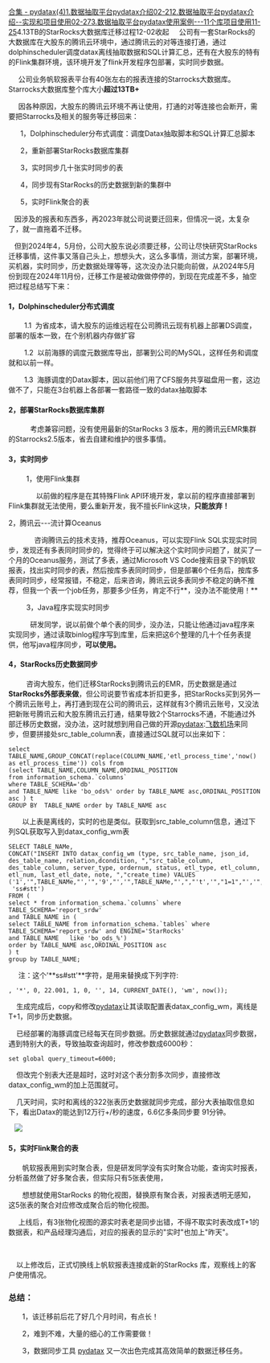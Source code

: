 [合集 \- pydatax(4\)](https://github.com)[1\.数据抽取平台pydatax介绍02\-21](https://github.com/zping/p/18006506)[2\.数据抽取平台pydatax介绍\-\-实现和项目使用02\-27](https://github.com/zping/p/18008554)[3\.数据抽取平台pydatax使用案例\-\-\-11个库项目使用11\-25](https://github.com/zping/p/18556496)4\.13TB的StarRocks大数据库迁移过程12\-02收起
    公司有一套StarRocks的大数据库在大股东的腾讯云环境中，通过腾讯云的对等连接打通，通过dolphinscheduler调度datax离线抽取数据和SQL计算汇总，还有在大股东的特有的Flink集群环境，该环境开发了flink开发程序包部署，实时同步数据。


     公司业务帆软报表平台有40张左右的报表连接的Starrocks大数据库。Starrocks大数据库整个库大小**超过13TB\+**


     因各种原因，大股东的腾讯云环境不再让使用，打通的对等连接也会断开，需要把Starrocks及相关的服务等迁移回来：


      1，Dolphinscheduler分布式调度：调度Datax抽取脚本和SQL计算汇总脚本


      2，重新部署StarRocks数据库集群


      3，实时同步几十张实时同步的表


      4，同步现有StarRocks的历史数据到新的集群中


      5，实时Flink聚合的表


   因涉及的报表和东西多，再2023年就公司说要迁回来，但情况一说，太复杂了，就一直拖着不迁移。


   但到2024年4，5月份，公司大股东说必须要迁移，公司让尽快研究StarRocks迁移事情，这件事又落自己头上，想想头大，这么多事情，测试方案，部署环境，买机器，实时同步，历史数据处理等等，这次没办法只能向前做，从2024年5月份到现在2024年11月份，迁移工作是被动做做停停的，到现在完成差不多，抽空把过程总结写下来：


#### 1，Dolphinscheduler分布式调度


        1\.1  为省成本，请大股东的运维远程在公司腾讯云现有机器上部署DS调度，部署的版本一致，在个别机器内存做扩容


        1\.2  以前海豚的调度元数据库导出，部署到公司的MySQL，这样任务和调度就和以前一样。


        1\.3  海豚调度的Datax脚本，因以前他们用了CFS服务共享磁盘用一套，这边做不了，只能在3台机器上各部署一套路径一致的datax抽取脚本


#### 2，部署StarRocks数据库集群


           考虑兼容问题，没有使用最新的StarRocks 3 版本，用的腾讯云EMR集群的Starrocks2\.5版本，省去自建和维护的很多事情。


#### 3，实时同步


         1，使用Flink集群


              以前做的程序是在其特殊Flink API环境开发，拿以前的程序直接部署到Flink集群就无法使用，要么重新开发，我不擅长Flink这块，**只能放弃！**


2，腾讯云\-\-\-流计算Oceanus


             咨询腾讯云的技术支持，推荐Oceanus，可以实现Flink SQL实现实时同步，发现还有多表同时同步的，觉得终于可以解决这个实时同步问题了，就买了一个月的Oceanus服务，测试了多表，通过Microsoft VS Code搜索目录下的帆软报表，找出实时同步的表，然后按库多表同时同步，但是部署6个任务后，按库多表同时同步，经常报错，不稳定，后来咨询，腾讯云说多表同步不稳定的确不推荐，但我一个表一个job任务，那要多少任务，肯定不行**，没办法不能使用！**


         3，Java程序实现实时同步


           研发同学，说以前做个单个表的同步，没办法，只能让他通过java程序来实现同步，通过读取binlog程序写到库里，后来把这6个整理的几十个任务表提供，他写java程序同步，**可以使用。**


#### 4，StarRocks历史数据同步


         咨询大股东，他们迁移StarRocks到腾讯云的EMR，历史数据是通过**StarRocks外部表来做**，但公司说要节省成本折扣更多，把StarRocks买到另外一个腾讯云账号上，再打通到现在公司的腾讯云，这样就有3个腾讯云账号，又没法把新账号腾讯云和大股东腾讯云打通，结果导致2个Starrocks不通，不能通过外部迁移历史数据，没办法，这时就想到用自己做的开源[pydatax](https://github.com):[飞数机场](https://ze16.com)来同步，但要拼接处src\_table\_column表，直接通过SQL就可以出来如下：  




```
select  TABLE_NAME,GROUP_CONCAT(replace(COLUMN_NAME,'etl_process_time','now() as etl_process_time')) cols from 
(select TABLE_NAME,COLUMN_NAME,ORDINAL_POSITION
from information_schema.`columns` 
where TABLE_SCHEMA='db'
and TABLE_NAME like 'bo_ods%' order by TABLE_NAME asc,ORDINAL_POSITION asc ) t
GROUP BY  TABLE_NAME order by TABLE_NAME asc
```


       以上表是离线的，实时的也是类似。获取到src\_table\_column信息，通过下列SQL获取写入到datax\_config\_wm表




```
SELECT TABLE_NAMe,
CONCAT("INSERT INTO datax_config_wm (type, src_table_name, json_id, des_table_name, relation,dcondition, ","src_table_column, des_table_column, server_type, ordernum, status, etl_type, etl_column, etl_num, last_etl_date, note, ","create_time) VALUES ('1','",TABLE_NAMe,"','",'9',"','",TABLE_NAMe,"',","'t','","1=1","','",GROUP_CONCAT(COLUMN_NAME),"'",
 'ss#stt')
FROM (
select * from information_schema.`columns` where TABLE_SCHEMA='report_srdw'
and TABLE_NAME in (
select TABLE_NAME from information_schema.`tables` where TABLE_SCHEMA='report_srdw' and ENGINE='StarRocks'
and TABLE_NAME   like 'bo_ods_%')
order by TABLE_NAME asc,ORDINAL_POSITION asc
) t
group by TABLE_NAME;
```


     注：这个'**ss\#stt'**字符，是用来替换成下列字符:       




```
, '*', 0, 22.001, 1, 0, '', 14, CURRENT_DATE(), 'wm', now());
```


    生成完成后，copy和修改[pydatax](https://github.com)让其读取配置表datax\_config\_wm，离线是T\+1，同步历史数据。


    已经部署的海豚调度已经每天在同步数据。历史数据就通过[pydatax](https://github.com)同步数据，遇到特别大的表，导致抽取查询超时，修改参数成6000秒：




```
set global query_timeout=6000;
```


    但改完个别表大还是超时，这时对这个表分割多次同步，直接修改datax\_config\_wm的加上范围就可。


    几天时间，实时和离线的322张表历史数据就同步完成，部分大表抽取信息如下，看出Datax的能达到12万行\+/秒的速度，6\.6亿多条同步要 91分钟。


   ![](https://img2024.cnblogs.com/blog/8403/202411/8403-20241120110452528-1680665804.png) 


#### 5，实时Flink聚合的表


       帆软报表用到实时聚合表，但是研发同学没有实时聚合功能，查询实时报表，分析虽然做了好多聚合表，但实际只有5张表使用，


       想想就使用StarRocks 的物化视图，替换原有聚合表，对报表透明无感知，这5张表的聚合对应修改成聚合后的物化视图。


     上线后，有3张物化视图的源实时表老是同步出错，不得不取实时表改成T\+1的数据表，和产品经理沟通后，对应的报表的显示的"实时"也加上"昨天"。


      


    以上修改后，正式切换线上帆软报表连接成新的StarRocks 库，观察线上的客户使用情况。


### 总结：


       1，该迁移前后花了好几个月时间，有点长！


       2，难到不难，大量的细心的工作需要做！


       3，数据同步工具 [pydatax](https://github.com) 又一次出色完成其高效简单的数据迁移任务。


     


